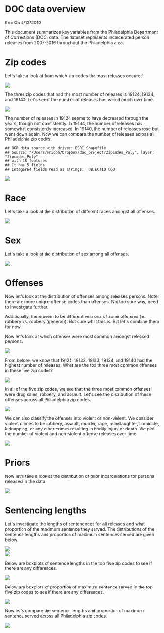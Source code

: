 DOC data overview
================
Eric Oh
8/13/2019

This document summarizes key variables from the Philadelphia Department of Corrections (DOC) data. The dataset represents incarcerated person releases from 2007-2016 throughout the Philadelphia area.

Zip codes
=========

Let's take a look at from which zip codes the most releases occured.

<img src="doc_data_overview_files/figure-markdown_github/unnamed-chunk-4-1.png" style="display: block; margin: auto;" />

The three zip codes that had the most number of releases is 19124, 19134, and 19140. Let's see if the number of releases has varied much over time.

<img src="doc_data_overview_files/figure-markdown_github/unnamed-chunk-5-1.png" style="display: block; margin: auto;" />

The number of releases in 19124 seems to have decreased through the years, though not consistently. In 19134, the number of releases has somewhat consistently increased. In 19140, the number of releases rose but went down again. Now we can compare the number of releases across all Philadelphia zip codes.

    ## OGR data source with driver: ESRI Shapefile 
    ## Source: "/Users/ericoh/Dropbox/doc_project/Zipcodes_Poly", layer: "Zipcodes_Poly"
    ## with 48 features
    ## It has 5 fields
    ## Integer64 fields read as strings:  OBJECTID COD

<img src="doc_data_overview_files/figure-markdown_github/unnamed-chunk-6-1.png" style="display: block; margin: auto;" />

Race
====

Let's take a look at the distribution of different races amongst all offenses.

<img src="doc_data_overview_files/figure-markdown_github/unnamed-chunk-7-1.png" style="display: block; margin: auto;" />

Sex
===

Let's take a look at the distribution of sex among all offenses.

<img src="doc_data_overview_files/figure-markdown_github/unnamed-chunk-8-1.png" style="display: block; margin: auto;" />

Offenses
========

Now let's look at the distribution of offenses among releases persons. Note: there are more unique offense codes than offenses. Not too sure why, need to investigate further.

Additionally, there seem to be different versions of some offenses (ie. robbery vs. robbery (general)). Not sure what this is. But let's combine them for now.

Now let's look at which offenses were most common amongst released persons.

<img src="doc_data_overview_files/figure-markdown_github/unnamed-chunk-11-1.png" style="display: block; margin: auto;" />

From before, we know that 19124, 19132, 19133, 19134, and 19140 had the highest number of releases. What are the top three most common offenses in these five zip codes?

<img src="doc_data_overview_files/figure-markdown_github/unnamed-chunk-12-1.png" style="display: block; margin: auto;" />

In all of the five zip codes, we see that the three most common offenses were drug sales, robbery, and assault. Let's see the distribution of these offenses across all Philadelphia zip codes.

<img src="doc_data_overview_files/figure-markdown_github/unnamed-chunk-15-1.png" style="display: block; margin: auto;" />

We can also classify the offenses into violent or non-violent. We consider violent crimes to be robbery, assault, murder, rape, manslaughter, homicide, kidnapping, or any other crimes resulting in bodily injury or death. We plot the number of violent and non-violent offense releases over time.

<img src="doc_data_overview_files/figure-markdown_github/unnamed-chunk-16-1.png" style="display: block; margin: auto;" />

Priors
======

Now let's take a look at the distribution of prior incarcerations for persons released in the data.

<img src="doc_data_overview_files/figure-markdown_github/unnamed-chunk-18-1.png" style="display: block; margin: auto;" />

Sentencing lengths
==================

Let's investigate the lengths of sentenences for all releases and what proportion of the maximum sentence they served. The distributions of the sentence lengths and proportion of maximum sentences served are given below.

<img src="doc_data_overview_files/figure-markdown_github/unnamed-chunk-20-1.png" style="display: block; margin: auto;" /><img src="doc_data_overview_files/figure-markdown_github/unnamed-chunk-20-2.png" style="display: block; margin: auto;" />

Below are boxplots of sentence lengths in the top five zip codes to see if there are any differences.

<img src="doc_data_overview_files/figure-markdown_github/unnamed-chunk-21-1.png" style="display: block; margin: auto;" />

Below are boxplots of proportion of maximum sentence served in the top five zip codes to see if there are any differences.

<img src="doc_data_overview_files/figure-markdown_github/unnamed-chunk-22-1.png" style="display: block; margin: auto;" />

Now let's compare the sentence lengths and proportion of maximum sentence served across all Philadelphia zip codes.

<img src="doc_data_overview_files/figure-markdown_github/unnamed-chunk-24-1.png" style="display: block; margin: auto;" />
